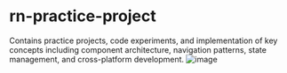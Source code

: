 # rn-practice-project
Contains practice projects, code experiments, and implementation of key concepts including component architecture, navigation patterns, state management, and cross-platform development.
![image](https://github.com/user-attachments/assets/e1a468c5-eab3-4445-925d-f6a7b1ebc407)
